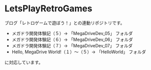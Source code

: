 # LetsPlayRetroGames

ブログ「レトロゲームで遊ぼう！」との連動リポジトリです。

- メガドラ開発体験記（５）→ 「MegaDriveDev_05」 フォルダ
- メガドラ開発体験記（６）→ 「MegaDriveDev_06」 フォルダ
- メガドラ開発体験記（７）→ 「MegaDriveDev_07」 フォルダ
- Hello, MegaDrive World!（１）～（５）→ 「HelloWorld」 フォルダ

に対応しています。
